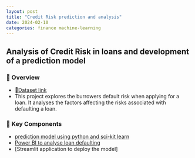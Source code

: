 ```yaml
---
layout: post
title: "Credit Risk prediction and analysis"
date: 2024-02-10
categories: finance machine-learning
---
```

## Analysis of Credit Risk in loans and development of a prediction model 

### 🚀 Overview 
- 📁[Dataset link](https://www.kaggle.com/datasets/laotse/credit-risk-dataset)
- This project explores the burrowers default risk when applying for a loan. It analyses the factors affecting the risks associated with defaulting a loan.  




### 📌 Key Components
- [prediction model using python and sci-kit learn](https://github.com/SachiD123/MyPortfolio.github.io/blob/main/Projects/CreditRiskPrediction1.1.ipynb)
- [Power BI to analyse loan defaulting](https://app.powerbi.com/groups/b296f402-1b27-4f62-90bf-bb5e5dfd2725/reports/e920eb52-d029-4b0c-8487-663534970c14/14252e25d440b181ce3a?experience=power-bi)
- [Streamlit application to deploy the model]

